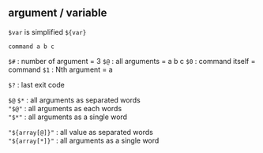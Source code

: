 argument / variable
---

`$var` is simplified `${var}`  

`command a b c`  

`$#` : number of argument = 3
`$@` : all arguments      = a b c
`$0` : command itself     = command
`$1` : Nth argument       = a

`$?` : last exit code  

`$@` `$*` : all arguments as separated words  
`"$@"` : all arguments as each words  
`"$*"` : all arguments as a single word  

`"${array[@]}"` : all value as separated words  
`"${array[*]}"` : all arguments as a single word  
